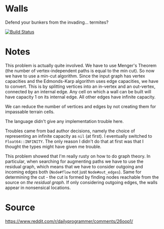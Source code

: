 # Walls

Defend your bunkers from the invading... termites?

[![Build Status](https://travis-ci.org/petertseng-dp/walls.svg?branch=master)](https://travis-ci.org/petertseng-dp/walls)

# Notes

This problem is actually quite involved.
We have to use Menger's Theorem (the number of vertex-independent paths is equal to the min cut).
So now we have to use a min-cut algorithm.
Since the input graph has vertex capacities and the Edmonds-Karp algorithm uses edge capacities, we have to convert.
This is by splitting vertices into an in-vertex and an out-vertex, connected by an internal edge.
Any cell on which a wall can be built will have capacity 1 on its internal edge.
All other edges have infinite capacity.

We can reduce the number of vertices and edges by not creating them for impassable terrain cells.

The language didn't give any implementation trouble here.

Troubles came from bad author decisions, namely the choice of representing an infinite capacity as `nil` (at first).
I eventually switched to `Float64::INFINITY`.
The only reason I didn't do that at first was that I thought the types might have given me trouble.

This problem showed that I'm really rusty on how to do graph theory.
In particular, when searching for augmenting paths we have to use the residual graph,
which means that we have to consider outgoing and incoming edges both (`Node#flow` not just `Node#out_edges`).
Same for determining the cut - the cut is formed by finding nodes reachable from the source on *the residual graph*.
If only considering outgoing edges, the walls appear in nonsensical locations.

# Source

https://www.reddit.com/r/dailyprogrammer/comments/26oop1/
